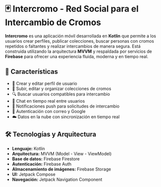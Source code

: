 # 🃏 Intercromo - Red Social para el Intercambio de Cromos

**Intercromo** es una aplicación móvil desarrollada en **Kotlin** que permite a los usuarios crear perfiles, publicar colecciones, buscar personas con cromos repetidos o faltantes y realizar intercambios de manera segura. Está construida utilizando la arquitectura **MVVM** y respaldada por servicios de **Firebase** para ofrecer una experiencia fluida, moderna y en tiempo real.

## 🚀 Características

- 📸 Crear y editar perfil de usuario
- 📂 Subir, editar y organizar colecciones de cromos
- 🔍 Buscar usuarios compatibles para intercambio
- 💬 Chat en tiempo real entre usuarios
- 🔔 Notificaciones push para solicitudes de intercambio
- 🔐 Autenticación con correo y Google
- ☁️ Datos en la nube con sincronización en tiempo real

## 🛠️ Tecnologías y Arquitectura

- **Lenguaje:** Kotlin
- **Arquitectura:** MVVM (Model - View - ViewModel)
- **Base de datos:** Firebase Firestore
- **Autenticación:** Firebase Auth
- **Almacenamiento de imágenes:** Firebase Storage
- **UI:** Jetpack Compose
- **Navegación:** Jetpack Navigation Component

